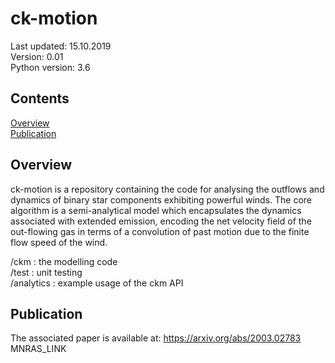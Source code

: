 # ck-motion

Last updated: 15.10.2019<br>
Version: 0.01<br>
Python version: 3.6<br>

## Contents
[Overview](#overview)<br>
[Publication](#publication)<br>

## Overview
ck-motion is a repository containing the code for analysing the outflows and
dynamics of binary star components exhibiting powerful winds. The core algorithm
is a semi-analytical model which encapsulates the dynamics associated with
extended emission, encoding the net velocity field of the out-flowing gas in
terms of a convolution of past motion due to the finite flow speed of the wind.

/ckm : the modelling code<br>
/test : unit testing<br>
/analytics : example usage of the ckm API<br>

## Publication
The associated paper is available at:
https://arxiv.org/abs/2003.02783
MNRAS_LINK
